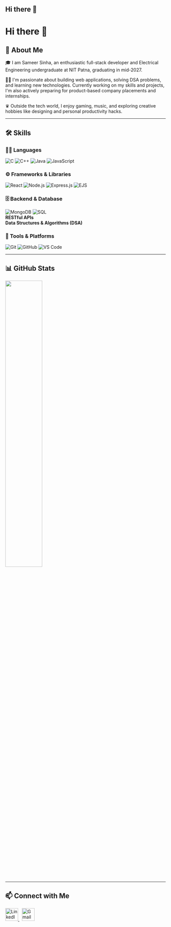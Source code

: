 ## Hi there 👋

# Hi there 👋

## 🚀 About Me  
🎓 I am Sameer Sinha, an enthusiastic full-stack developer and Electrical Engineering undergraduate at NIT Patna, graduating in mid-2027.

👨‍💻 I'm passionate about building web applications, solving DSA problems, and learning new technologies. Currently working on my skills and projects, I'm also actively preparing for product-based company placements and internships.

♛ Outside the tech world, I enjoy gaming, music, and exploring creative hobbies like designing and personal productivity hacks.

---

## 🛠️ Skills

### 👨‍💻 Languages  
![C](https://img.shields.io/badge/C-00599C?style=for-the-badge&logo=c&logoColor=white)
![C++](https://img.shields.io/badge/C++-00599C?style=for-the-badge&logo=c%2B%2B&logoColor=white)
![Java](https://img.shields.io/badge/Java-ED8B00?style=for-the-badge&logo=java&logoColor=white)
![JavaScript](https://img.shields.io/badge/JavaScript-F7DF1E?style=for-the-badge&logo=javascript&logoColor=black)

### ⚙️ Frameworks & Libraries  
![React](https://img.shields.io/badge/React-20232A?style=for-the-badge&logo=react&logoColor=61DAFB)
![Node.js](https://img.shields.io/badge/Node.js-339933?style=for-the-badge&logo=node-dot-js&logoColor=white)
![Express.js](https://img.shields.io/badge/Express.js-000000?style=for-the-badge&logo=express&logoColor=white)
![EJS](https://img.shields.io/badge/EJS-404D59?style=for-the-badge)

### 🗄️ Backend & Database  
![MongoDB](https://img.shields.io/badge/MongoDB-47A248?style=for-the-badge&logo=mongodb&logoColor=white)
![SQL](https://img.shields.io/badge/SQL-003B57?style=for-the-badge&logo=postgresql&logoColor=white)  
**RESTful APIs**  
**Data Structures & Algorithms (DSA)**

### 🧰 Tools & Platforms  
![Git](https://img.shields.io/badge/Git-F05032?style=for-the-badge&logo=git&logoColor=white)
![GitHub](https://img.shields.io/badge/GitHub-181717?style=for-the-badge&logo=github&logoColor=white)
![VS Code](https://img.shields.io/badge/VS_Code-007ACC?style=for-the-badge&logo=visual-studio-code&logoColor=white)

---

## 📊 GitHub Stats

<p align="left">
  <img src="https://github-readme-stats.vercel.app/api?username=SameerSinha1234567&show_icons=true&theme=tokyonight" width="48%" />
</p>

---

## 📫 Connect with Me

<a href="https://www.linkedin.com/in/sameer-sinha-75889a286/" target="_blank">
  <img src="https://cdn.jsdelivr.net/gh/devicons/devicon/icons/linkedin/linkedin-original.svg" alt="LinkedIn" width="40" height="40"/>
</a>
&nbsp;
<a href="sameers.ug23.ee@nitp.ac.in">
  <img src="https://upload.wikimedia.org/wikipedia/commons/4/4e/Gmail_Icon.png" alt="Gmail" width="40" height="40"/>
</a>

